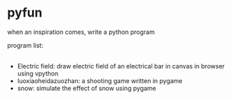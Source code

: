 # pyfun

<p>when an inspiration comes, write a python program</p>

<p>program list:</p>
    <ul>
    <li>Electric field: draw electric field of an electrical bar in canvas in browser using vpython</li>
    <li>luoxiaoheidazuozhan: a shooting game written in pygame</li>
    <li>snow: simulate the effect of snow using pygame</li>
    </ul>
    
    
